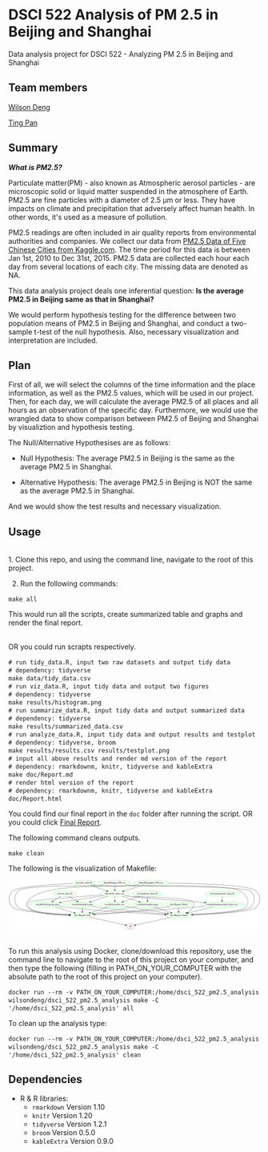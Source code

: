 # DSCI 522 Analysis of PM 2.5 in Beijing and Shanghai
Data analysis project for DSCI 522 - Analyzing PM 2.5 in Beijing and Shanghai

## Team members

[Wilson Deng](https://github.com/xiaoweideng)

[Ting Pan](https://github.com/panntingg)

## Summary

***What is PM2.5?***


Particulate matter(PM) - also known as Atmospheric aerosol particles - are microscopic solid or liquid matter suspended in the atmosphere of Earth. PM2.5 are fine particles with a diameter of 2.5 μm or less. They have impacts on climate and precipitation that adversely affect human health. In other words, it's used as a measure of pollution.

PM2.5 readings are often included in air quality reports from environmental authorities and companies. We collect our data from [PM2.5 Data of Five Chinese Cities from Kaggle.com](https://www.kaggle.com/uciml/pm25-data-for-five-chinese-cities). The time period for this data is between Jan 1st, 2010 to Dec 31st, 2015. PM2.5 data are collected each hour each day from several locations of each city. The missing data are denoted as NA.

This data analysis project deals one inferential question: **Is the average PM2.5 in Beijing same as that in Shanghai?**

We would perform hypothesis testing for the difference between two population means of PM2.5 in Beijing and Shanghai, and conduct a two-sample t-test of the null hypothesis. Also, necessary visualization and interpretation are included.

## Plan


First of all, we will select the columns of the time information and the place information, as well as the PM2.5 values, which will be used in our project. Then, for each day, we will calculate the average PM2.5 of all places and all hours as an observation of the specific day. Furthermore, we would use the wrangled data to show comparison between PM2.5 of Beijing and Shanghai by visualiztion and hypothesis testing.

The Null/Alternative Hypothesises are as follows:

- Null Hypothesis: The average PM2.5 in Beijing is the same as the average PM2.5 in Shanghai.

- Alternative Hypothesis: The average PM2.5 in Beijing is NOT the same as the average PM2.5 in Shanghai.

And we would show the test results and necessary visualization.

## Usage
<br>
1. Clone this repo, and using the command line, navigate to the root of this project.

2. Run the following commands:

```
make all
```
This would run all the scripts, create summarized table and graphs and render the final report.

<br> OR you could run scrapts respectively.

```
# run tidy_data.R, input two raw datasets and output tidy data
# dependency: tidyverse
make data/tidy_data.csv
# run viz_data.R, input tidy data and output two figures
# dependency: tidyverse
make results/histogram.png
# run summarize_data.R, input tidy data and output summarized data
# dependency: tidyverse
make results/summarized_data.csv
# run analyze_data.R, input tidy data and output results and testplot
# dependency: tidyverse, broom
make results/results.csv results/testplot.png
# input all above results and render md version of the report
# dependency: rmarkdownm, knitr, tidyverse and kableExtra
make doc/Report.md
# render html version of the report
# dependency: rmarkdownm, knitr, tidyverse and kableExtra
doc/Report.html
```

You could find our final report in the `doc` folder after running the script. OR you could click [Final Report](https://github.com/UBC-MDS/DSCI_522_PM2.5_Analysis/blob/master/doc/Report.md).

The following command cleans outputs.
```
make clean
```

The following is the visualization of Makefile:

![](Makefile.png)

<br> To run this analysis using Docker, clone/download this repository, use the command line to navigate to the root of this project on your computer, and then type the following (filling in PATH_ON_YOUR_COMPUTER with the absolute path to the root of this project on your computer).

```
docker run --rm -v PATH_ON_YOUR_COMPUTER:/home/dsci_522_pm2.5_analysis wilsondeng/dsci_522_pm2.5_analysis make -C '/home/dsci_522_pm2.5_analysis' all
```

To clean up the analysis type:

```
docker run --rm -v PATH_ON_YOUR_COMPUTER:/home/dsci_522_pm2.5_analysis wilsondeng/dsci_522_pm2.5_analysis make -C '/home/dsci_522_pm2.5_analysis' clean
```


## Dependencies
- R & R libraries:
    - `rmarkdown` Version 1.10
    - `knitr` Version 1.20
    - `tidyverse` Version 1.2.1
    - `broom` Version 0.5.0
    - `kableExtra` Version 0.9.0
